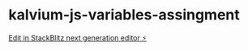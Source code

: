 # kalvium-js-variables-assingment

[Edit in StackBlitz next generation editor ⚡️](https://stackblitz.com/~/github.com/Alphamikey23/kalvium-js-variables-assingment)